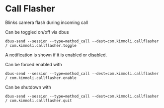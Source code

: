 Call Flasher
=================

Blinks camera flash during incoming call

Can be toggled on/off via dbus

```dbus-send --session --type=method_call --dest=com.kimmoli.callflasher / com.kimmoli.callflasher.toggle```

A notification is shown if it is enabled or disabled.

Can be forced enabled with

```dbus-send --session --type=method_call --dest=com.kimmoli.callflasher / com.kimmoli.callflasher.enable```

Can be shutdown with 

```dbus-send --session --type=method_call --dest=com.kimmoli.callflasher / com.kimmoli.callflasher.quit```

